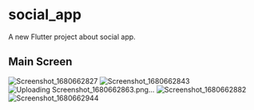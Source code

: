 # social_app

A new Flutter project about social app.

## Main Screen
![Screenshot_1680662827](https://user-images.githubusercontent.com/109968682/229968840-0be13800-54a7-452c-8202-d197d2f962ec.png)
![Screenshot_1680662843](https://user-images.githubusercontent.com/109968682/229968842-056fd2e4-a6b2-424a-9447-965919dedf3e.png)
![Uploading Screenshot_1680662863.png…]()
![Screenshot_1680662882](https://user-images.githubusercontent.com/109968682/229968855-c97a64f2-2883-43c8-a3a7-8850d1ac262b.png)
![Screenshot_1680662944](https://user-images.githubusercontent.com/109968682/229968862-660dfbf1-3eca-45de-8956-ace10fe526ca.png)
